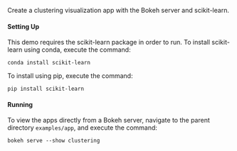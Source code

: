 Create a clustering visualization app with the Bokeh server and
scikit-learn.

#### Setting Up

This demo requires the scikit-learn package in order to run. To install
scikit-learn using conda, execute the command:

    conda install scikit-learn

To install using pip, execute the command:

    pip install scikit-learn

#### Running


To view the apps directly from a Bokeh server, navigate to the parent
directory ``examples/app``, and execute the command:

    bokeh serve --show clustering 
